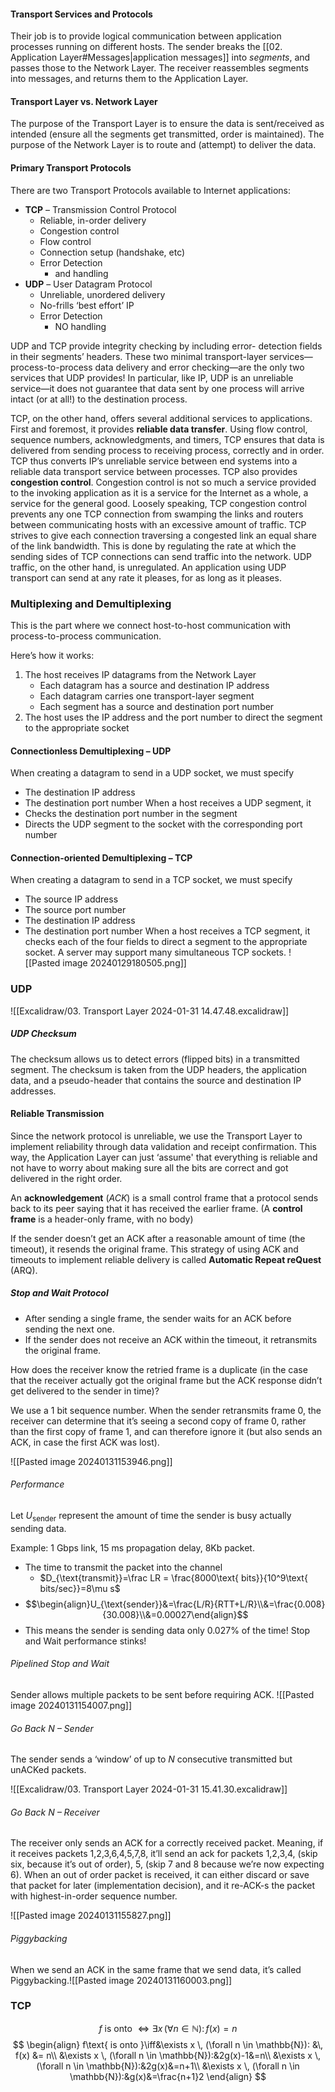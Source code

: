 #### Transport Services and Protocols
Their job is to provide logical communication between application processes running on different hosts.
The sender breaks the [[02. Application Layer#Messages|application messages]] into *segments*, and passes those to the Network Layer.
The receiver reassembles segments into messages, and returns them to the Application Layer.

#### Transport Layer vs. Network Layer
The purpose of the Transport Layer is to ensure the data is sent/received as intended (ensure all the segments get transmitted, order is maintained).
The purpose of the Network Layer is to route and (attempt) to deliver the data.

#### Primary Transport Protocols
There are two Transport Protocols available to Internet applications:
- **TCP** – Transmission Control Protocol
	- Reliable, in-order delivery
	- Congestion control
	- Flow control
	- Connection setup (handshake, etc)
	- Error Detection
		- and handling
- **UDP** – User Datagram Protocol
	- Unreliable, unordered delivery
	- No-frills ‘best effort’ IP
	- Error Detection
		- NO handling

UDP and TCP provide integrity checking by including error- detection fields in their segments’ headers. These two minimal transport-layer services—process-to-process data delivery and error checking—are the only two services that UDP provides! In particular, like IP, UDP is an unreliable service—it does not guarantee that data sent by one process will arrive intact (or at all!) to the destination process.

TCP, on the other hand, offers several additional services to applications. First and foremost, it provides **reliable data transfer**. Using flow control, sequence numbers, acknowledgments, and timers, TCP ensures that data is delivered from sending process to receiving process, correctly and in order. TCP thus converts IP’s unreliable service between end systems into a reliable data transport service between processes. TCP also provides **congestion control**. Congestion control is not so much a service provided to the invoking application as it is a service for the Internet as a whole, a service for the general good. Loosely speaking, TCP congestion control prevents any one TCP connection from swamping the links and routers between communicating hosts with an excessive amount of traffic. TCP strives to give each connection traversing a congested link an equal share of the link bandwidth. This is done by regulating the rate at which the sending sides of TCP connections can send traffic into the network. UDP traffic, on the other hand, is unregulated. An application using UDP transport can send at any rate it pleases, for as long as it pleases.

### Multiplexing and Demultiplexing
This is the part where we connect host-to-host communication with process-to-process communication.

Here’s how it works:
1. The host receives IP datagrams from the Network Layer
	- Each datagram has a source and destination IP address
	- Each datagram carries one transport-layer segment
	- Each segment has a source and destination port number
2. The host uses the IP address and the port number to direct the segment to the appropriate socket

#### Connectionless Demultiplexing – UDP
When creating a datagram to send in a UDP socket, we must specify
- The destination IP address
- The destination port number
When a host receives a UDP segment, it
- Checks the destination port number in the segment
- Directs the UDP segment to the socket with the corresponding port number

#### Connection-oriented Demultiplexing – TCP
When creating a datagram to send in a TCP socket, we must specify
- The source IP address
- The source port number
- The destination IP address
- The destination port number
When a host receives a TCP segment, it checks each of the four fields to direct a segment to the appropriate socket.
A server may support many simultaneous TCP sockets.
![[Pasted image 20240129180505.png]]

### UDP
![[Excalidraw/03. Transport Layer 2024-01-31 14.47.48.excalidraw]]

##### UDP Checksum
The checksum allows us to detect errors (flipped bits) in a transmitted segment.
The checksum is taken from the UDP headers, the application data, and a pseudo-header that contains the source and destination IP addresses.

#### Reliable Transmission
Since the network protocol is unreliable, we use the Transport Layer to implement reliability through data validation and receipt confirmation. This way, the Application Layer can just ‘assume' that everything is reliable and not have to worry about making sure all the bits are correct and got delivered in the right order.

An **acknowledgement** (*ACK*) is a small control frame that a protocol sends back to its peer saying that it has received the earlier frame.
(A **control frame** is a header-only frame, with no body)

If the sender doesn’t get an ACK after a reasonable amount of time (the timeout), it resends the original frame.
This strategy of using ACK and timeouts to implement reliable delivery is called **Automatic Repeat reQuest** (ARQ).

##### Stop and Wait Protocol
- After sending a single frame, the sender waits for an ACK before sending the next one.
- If the sender does not receive an ACK within the timeout, it retransmits the original frame.

How does the receiver know the retried frame is a duplicate (in the case that the receiver actually got the original frame but the ACK response didn’t get delivered to the sender in time)?

We use a 1 bit sequence number. When the sender retransmits frame 0, the receiver can determine that it’s seeing a second copy of frame 0, rather than the first copy of frame 1, and can therefore ignore it (but also sends an ACK, in case the first ACK was lost).

![[Pasted image 20240131153946.png]]

###### Performance
Let $U_{\text{sender}}$ represent the amount of time the sender is busy actually sending data.

Example: 1 Gbps link, 15 ms propagation delay, 8Kb packet.
- The time to transmit the packet into the channel
	- $D_{\text{transmit}}=\frac LR = \frac{8000\text{ bits}}{10^9\text{ bits/sec}}=8\mu s$
- $$\begin{align}U_{\text{sender}}&=\frac{L/R}{RTT+L/R}\\&=\frac{0.008}{30.008}\\&=0.00027\end{align}$$
- This means the sender is sending data only $0.027\%$ of the time!
Stop and Wait performance stinks!

###### Pipelined Stop and Wait
Sender allows multiple packets to be sent before requiring ACK.
![[Pasted image 20240131154007.png]]


###### Go Back N – Sender
The sender sends a ‘window’ of up to $N$ consecutive transmitted but unACKed packets.

![[Excalidraw/03. Transport Layer 2024-01-31 15.41.30.excalidraw]]

###### Go Back N – Receiver
The receiver only sends an ACK for a correctly received packet. Meaning, if it receives packets 1,2,3,6,4,5,7,8, it’ll send an ack for packets 1,2,3,4, (skip six, because it’s out of order), 5, (skip 7 and 8 because we’re now expecting 6).
When an out of order packet is received, it can either discard or save that packet for later (implementation decision), and it re-ACK-s the packet with highest-in-order sequence number.

![[Pasted image 20240131155827.png]]

###### Piggybacking
When we send an ACK in the same frame that we send data, it’s called Piggybacking.![[Pasted image 20240131160003.png]]

### TCP


$$
f\text{ is onto }\iff\exists x \, (\forall n \in \mathbb{N}): \, f(x) = n$$$$
\begin{align}
f\text{ is onto }\iff&\exists x \, (\forall n \in \mathbb{N}): &\, f(x) &= n\\
&\exists x \, (\forall n \in \mathbb{N}):&2g(x)-1&=n\\
&\exists x \, (\forall n \in \mathbb{N}):&2g(x)&=n+1\\
&\exists x \, (\forall n \in \mathbb{N}):&g(x)&=\frac{n+1}2
\end{align}
$$
